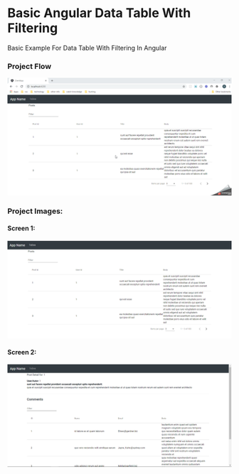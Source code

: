 # Basic Angular Data Table With Filtering
Basic Example For Data Table With Filtering In Angular

### Project Flow

<img src="https://github.com/Sudarshan-Gowda/Angular-Data-Table-WithFiltering/blob/master/docs/pro-flow.gif"/>

### Project Images:
#### Screen 1:
<img src="https://github.com/Sudarshan-Gowda/Angular-Data-Table-WithFiltering/blob/master/docs/Screen1.PNG"/>

#### Screen 2:
<img src="https://github.com/Sudarshan-Gowda/Angular-Data-Table-WithFiltering/blob/master/docs/Screen2.PNG"/>
